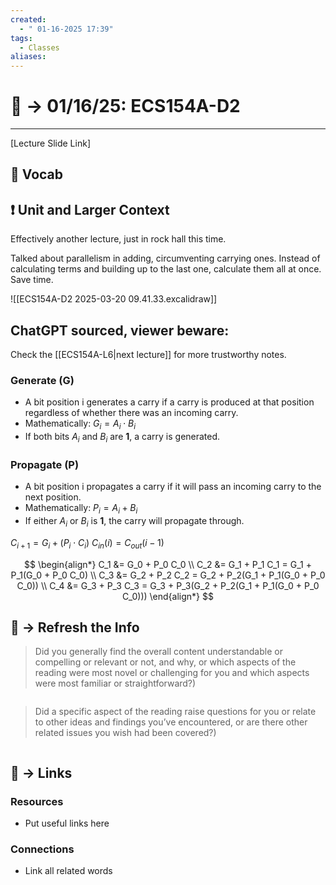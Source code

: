 ```yaml
---
created:
  - " 01-16-2025 17:39"
tags:
  - Classes
aliases:
---
```


# 📗 ->  01/16/25: ECS154A-D2
---
[Lecture Slide Link]

## 🎤 Vocab



## ❗ Unit and Larger Context
Effectively another lecture, just in rock hall this time.


Talked about parallelism in adding, circumventing carrying ones. Instead of calculating terms and building up to the last one, calculate them all at once. Save time.

![[ECS154A-D2 2025-03-20 09.41.33.excalidraw]]

## ChatGPT sourced, viewer beware:
Check the [[ECS154A-L6|next lecture]] for more trustworthy notes. 
### Generate (G)
- A bit position i generates a carry if a carry is produced at that position regardless of whether there was an incoming carry.
- Mathematically: $G_i = A_i \cdot B_i$​
- If both bits $A_i$ and $B_i$ are **1**, a carry is generated.
### Propagate (P)
- A bit position i propagates a carry if it will pass an incoming carry to the next position.
- Mathematically: $P_i = A_i + B_i$​
- If either $A_i$ or $B_i$ is **1**, the carry will propagate through.

$C_{i+1} = G_i + (P_i \cdot C_i)$
$C_{in}(i) = C_{out}(i-1)$

$$
\begin{align*}
C_1 &= G_0 + P_0 C_0 \\
C_2 &= G_1 + P_1 C_1 = G_1 + P_1(G_0 + P_0 C_0) \\
C_3 &= G_2 + P_2 C_2 = G_2 + P_2(G_1 + P_1(G_0 + P_0 C_0)) \\
C_4 &= G_3 + P_3 C_3 = G_3 + P_3(G_2 + P_2(G_1 + P_1(G_0 + P_0 C_0)))
\end{align*}
$$

## 🧪 -> Refresh the Info
> Did you generally find the overall content understandable or compelling or relevant or not, and why, or which aspects of the reading were most novel or challenging for you and which aspects were most familiar or straightforward?)  
```

```

> Did a specific aspect of the reading raise questions for you or relate to other ideas and findings you’ve encountered, or are there other related issues you wish had been covered?)
```

```




## 🔗 -> Links
### Resources
- Put useful links here


### Connections
- Link all related words
